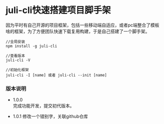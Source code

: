 # juli-cli快速搭建项目脚手架   

因为平时有自己开源的项目框架，包括一些移动端自适应，或者pc端整合了模板啥的框架，为了方便团队快速下载复用构建，于是自己搭建了一个脚手架。

```
//全局安装
npm install -g juli-cli 

//查看版本
juli-cli -V

//初始化框架
juli-cli -I [name] 或者 juli-cli --init [name]
```

### 版本说明

- 1.0.0   
完成功能开发，提交初代版本。

- 1.0.1
修改一个错别字，关联github仓库


